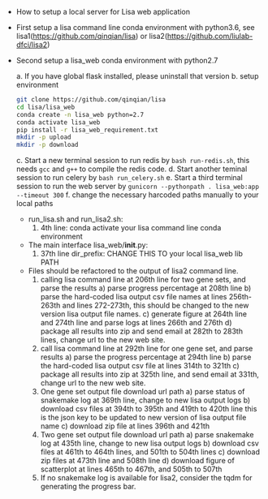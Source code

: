 * How to setup a local server for Lisa web application


- First setup a lisa command line conda environment with python3.6, see lisa1(https://github.com/qinqian/lisa) or lisa2(https://github.com/liulab-dfci/lisa2)

- Second setup a lisa_web conda environment with python2.7
 
  a. If you have global flask installed, please uninstall that version
  b. setup environment
  ```sh
  git clone https://github.com/qinqian/lisa
  cd lisa/lisa_web
  conda create -n lisa_web python=2.7
  conda activate lisa_web
  pip install -r lisa_web_requirement.txt
  mkdir -p upload 
  mkdir -p download
  ```
  
  c. Start a new terminal session to run redis by `bash run-redis.sh`, this needs `gcc` and `g++` to compile the redis code.
  d. Start another teminal session to run celery by `bash run_celery.sh`
  e. Start a third terminal session to run the web server by `gunicorn --pythonpath . lisa_web:app --timeout 300`
  f. change the necessary harcoded paths manually to your local paths
   * run_lisa.sh and run_lisa2.sh: 
       1. 4th line: conda activate your lisa command line conda environment 
   * The main interface lisa_web/__init__.py:
       1. 37th line dir_prefix: CHANGE THIS TO your local lisa_web lib PATH
   * Files should be refactored to the output of lisa2 command line.
       1. calling lisa command line at 206th line for two gene sets, and parse the results
          a) parse progress percentage at 208th line
          b) parse the hard-coded lisa output csv file names at lines 256th-263th and lines 272-273th, this should be changed to the new version lisa output file names.
          c) generate figure at 264th line and 274th line and parse logs at lines 266th and 276th
          d) package all results into zip and send email at 282th to 283th lines, change url to the new web site.
       2. call lisa command line at 292th line for one gene set, and parse results 
          a) parse the progress percentage at 294th line
          b) parse the hard-coded lisa output csv file at lines 314th to 321th
          c) package all results into zip at 325th line, and send email at 331th, change url to the new web site.
       3. One gene set output file download url path
          a) parse status of snakemake log at 369th line, change to new lisa output logs 
          b) download csv files at 394th to 395th and 419th to 420th line this is the json key to be updated to new version of lisa output file name
          c) download zip file at lines 396th and 421th 
       4. Two gene set output file download url path
          a) parse snakemake log at 435th line, change to new lisa output logs 
          b) download csv files at 461th to 464th lines, and 501th to 504th lines
          c) download zip files at 473th line and 508th line
          d) download figure of scatterplot at lines 465th to 467th, and 505th to 507th
       5. If no snakemake log is available for lisa2, consider the tqdm for generating the progress bar.

